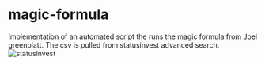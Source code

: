 # magic-formula
Implementation of an automated script the runs the magic formula from Joel greenblatt. The csv is pulled from statusinvest advanced search.
![statusinvest](https://user-images.githubusercontent.com/31077851/198789621-495e4ef8-81f5-4993-b672-5ba2b983a36f.png)
